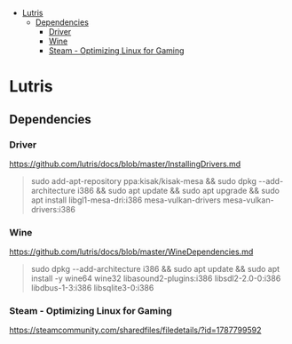 - [Lutris](#lutris)
  - [Dependencies](#dependencies)
    - [Driver](#driver)
    - [Wine](#wine)
    - [Steam - Optimizing Linux for Gaming](#steam---optimizing-linux-for-gaming)


# Lutris
## Dependencies
### Driver
https://github.com/lutris/docs/blob/master/InstallingDrivers.md

> sudo add-apt-repository ppa:kisak/kisak-mesa && sudo dpkg --add-architecture i386 && sudo apt update && sudo apt upgrade && sudo apt install libgl1-mesa-dri:i386 mesa-vulkan-drivers mesa-vulkan-drivers:i386

### Wine
https://github.com/lutris/docs/blob/master/WineDependencies.md

> sudo dpkg --add-architecture i386 && sudo apt update && sudo apt install -y wine64 wine32 libasound2-plugins:i386 libsdl2-2.0-0:i386 libdbus-1-3:i386 libsqlite3-0:i386

### Steam - Optimizing Linux for Gaming
https://steamcommunity.com/sharedfiles/filedetails/?id=1787799592
